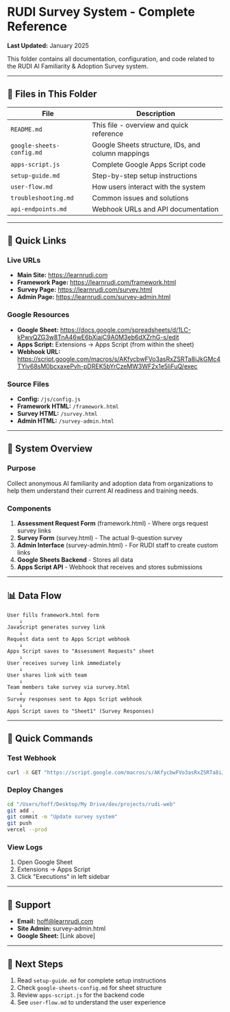 # RUDI Survey System - Complete Reference

**Last Updated:** January 2025

This folder contains all documentation, configuration, and code related to the RUDI AI Familiarity & Adoption Survey system.

---

## 📁 Files in This Folder

| File | Description |
|------|-------------|
| `README.md` | This file - overview and quick reference |
| `google-sheets-config.md` | Google Sheets structure, IDs, and column mappings |
| `apps-script.js` | Complete Google Apps Script code |
| `setup-guide.md` | Step-by-step setup instructions |
| `user-flow.md` | How users interact with the system |
| `troubleshooting.md` | Common issues and solutions |
| `api-endpoints.md` | Webhook URLs and API documentation |

---

## 🔗 Quick Links

### Live URLs
- **Main Site:** https://learnrudi.com
- **Framework Page:** https://learnrudi.com/framework.html
- **Survey Page:** https://learnrudi.com/survey.html
- **Admin Page:** https://learnrudi.com/survey-admin.html

### Google Resources
- **Google Sheet:** https://docs.google.com/spreadsheets/d/1LC-kPwyQZG3w8TnA46wE6bXiajC9A0M3eb6dXZrhG-s/edit
- **Apps Script:** Extensions → Apps Script (from within the sheet)
- **Webhook URL:** https://script.google.com/macros/s/AKfycbwFVo3asRxZSRTa8iJkGMc4TYiv68sM0bcxaxePvh-pDREK5bYrCzeMW3WF2x1e5ljFuQ/exec

### Source Files
- **Config:** `/js/config.js`
- **Framework HTML:** `/framework.html`
- **Survey HTML:** `/survey.html`
- **Admin HTML:** `/survey-admin.html`

---

## 🎯 System Overview

### Purpose
Collect anonymous AI familiarity and adoption data from organizations to help them understand their current AI readiness and training needs.

### Components
1. **Assessment Request Form** (framework.html) - Where orgs request survey links
2. **Survey Form** (survey.html) - The actual 9-question survey
3. **Admin Interface** (survey-admin.html) - For RUDI staff to create custom links
4. **Google Sheets Backend** - Stores all data
5. **Apps Script API** - Webhook that receives and stores submissions

---

## 📊 Data Flow

```
User fills framework.html form
    ↓
JavaScript generates survey link
    ↓
Request data sent to Apps Script webhook
    ↓
Apps Script saves to "Assessment Requests" sheet
    ↓
User receives survey link immediately
    ↓
User shares link with team
    ↓
Team members take survey via survey.html
    ↓
Survey responses sent to Apps Script webhook
    ↓
Apps Script saves to "Sheet1" (Survey Responses)
```

---

## 🔧 Quick Commands

### Test Webhook
```bash
curl -X GET "https://script.google.com/macros/s/AKfycbwFVo3asRxZSRTa8iJkGMc4TYiv68sM0bcxaxePvh-pDREK5bYrCzeMW3WF2x1e5ljFuQ/exec"
```

### Deploy Changes
```bash
cd "/Users/hoff/Desktop/My Drive/dev/projects/rudi-web"
git add .
git commit -m "Update survey system"
git push
vercel --prod
```

### View Logs
1. Open Google Sheet
2. Extensions → Apps Script
3. Click "Executions" in left sidebar

---

## 📧 Support

- **Email:** hoff@learnrudi.com
- **Site Admin:** survey-admin.html
- **Google Sheet:** [Link above]

---

## 🚀 Next Steps

1. Read `setup-guide.md` for complete setup instructions
2. Check `google-sheets-config.md` for sheet structure
3. Review `apps-script.js` for the backend code
4. See `user-flow.md` to understand the user experience
